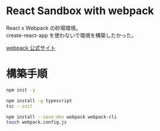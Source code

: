 # React Sandbox with webpack

React x Webpack の砂場環境。<br>
create-react-app を使わないで環境を構築したかった。<br>

[webpack 公式サイト](https://webpack.js.org/)

# 構築手順

```bash
npm init -y

npm install -g typescript
tsc --init

npm install --save-dev webpack webpack-cli
touch webpack.config.js
```
